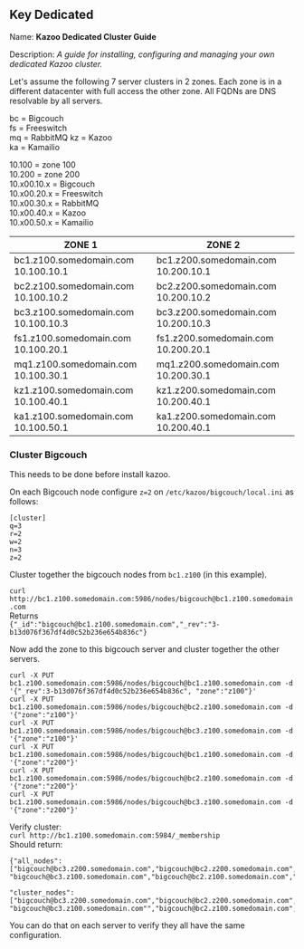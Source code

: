 ## Key Dedicated

Name: **Kazoo Dedicated Cluster Guide**

Description: *A guide for installing, configuring and managing your own dedicated Kazoo cluster.*

Let's assume the following 7 server clusters in 2 zones.  Each zone is in a different datacenter with full access the other zone.  All FQDNs are DNS resolvable by all servers.

bc = Bigcouch  
fs = Freeswitch    
mq = RabbitMQ
kz = Kazoo  
ka = Kamailio  

10.100 = zone 100  
10.200 = zone 200  
10.x00.10.x = Bigcouch  
10.x00.20.x = Freeswitch  
10.x00.30.x = RabbitMQ  
10.x00.40.x = Kazoo  
10.x00.50.x = Kamailio  

| ZONE 1 | ZONE 2 |
| ---------- | ---------- |
|bc1.z100.somedomain.com  10.100.10.1  | bc1.z200.somedomain.com  10.200.10.1 |
bc2.z100.somedomain.com  10.100.10.2   | bc2.z200.somedomain.com  10.200.10.2 |
bc3.z100.somedomain.com  10.100.10.3   | bc3.z200.somedomain.com  10.200.10.3 |
fs1.z100.somedomain.com  10.100.20.1   | fs1.z200.somedomain.com  10.200.20.1 | 
mq1.z100.somedomain.com  10.100.30.1   | mq1.z200.somedomain.com  10.200.30.1 |
kz1.z100.somedomain.com  10.100.40.1   | kz1.z200.somedomain.com  10.200.40.1 |
ka1.z100.somedomain.com  10.100.50.1   | ka1.z200.somedomain.com  10.200.40.1 |

### Cluster Bigcouch
This needs to be done before install kazoo.

On each Bigcouch node configure `z=2` on `/etc/kazoo/bigcouch/local.ini` as follows:
```
[cluster]  
q=3  
r=2  
w=2  
n=3  
z=2  
```

Cluster together the bigcouch nodes from `bc1.z100` (in this example).

```curl http://bc1.z100.somedomain.com:5986/nodes/bigcouch@bc1.z100.somedomain.com```  
Returns  
```{"_id":"bigcouch@bc1.z100.somedomain.com","_rev":"3-b13d076f367df4d0c52b236e654b836c"}```  

Now add the zone to this bigcouch server and cluster together the other servers.
```
curl -X PUT bc1.z100.somedomain.com:5986/nodes/bigcouch@bc1.z100.somedomain.com -d '{"_rev":3-b13d076f367df4d0c52b236e654b836c", "zone":"z100"}'
curl -X PUT bc1.z100.somedomain.com:5986/nodes/bigcouch@bc2.z100.somedomain.com -d '{"zone":"z100"}'
curl -X PUT bc1.z100.somedomain.com:5986/nodes/bigcouch@bc3.z100.somedomain.com -d '{"zone":"z100"}'
curl -X PUT bc1.z100.somedomain.com:5986/nodes/bigcouch@bc1.z100.somedomain.com -d '{"zone":"z200"}'
curl -X PUT bc1.z100.somedomain.com:5986/nodes/bigcouch@bc2.z100.somedomain.com -d '{"zone":"z200"}'
curl -X PUT bc1.z100.somedomain.com:5986/nodes/bigcouch@bc3.z100.somedomain.com -d '{"zone":"z200"}'
```
Verify cluster:  
`curl http://bc1.z100.somedomain.com:5984/_membership`  
Should return:  
```
{"all_nodes":["bigcouch@bc3.z200.somedomain.com","bigcouch@bc2.z200.somedomain.com","bigcouch@bc1.z200.somedomain.com",
"bigcouch@bc3.z100.somedomain.com","bigcouch@bc2.z100.somedomain.com","bigcouch@bc1.z100.somedomain.com"],

"cluster_nodes":["bigcouch@bc3.z200.somedomain.com","bigcouch@bc2.z200.somedomain.com","bigcouch@bc1.z200.somedomain.com",
"bigcouch@bc3.z100.somedomain.com"","bigcouch@bc2.z100.somedomain.com","bigcouch@bc1.z100.somedomain.com"]}
```
You can do that on each server to verify they all have the same configuration.

